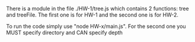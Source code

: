 There is a module in the file ./HW-1/tree.js which contains 2 functions: tree and treeFile. The first one is for HW-1 and the second one is for HW-2.

To run the code simply use "node HW-x/main.js". For the second one you MUST specify directory and CAN specify depth
